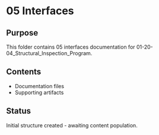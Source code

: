 # 05 Interfaces

## Purpose
This folder contains 05 interfaces documentation for 01-20-04_Structural_Inspection_Program.

## Contents
- Documentation files
- Supporting artifacts

## Status
Initial structure created - awaiting content population.
